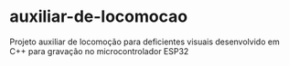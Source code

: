 # auxiliar-de-locomocao
Projeto auxiliar de locomoção para deficientes visuais desenvolvido em C++ para gravação no microcontrolador ESP32
